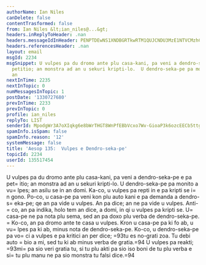 ```yaml
---
authorName: Ian Niles
canDelete: false
contentTrasformed: false
from: Ian Niles &lt;ian_niles@...&gt;
headers.inReplyToHeader: .nan
headers.messageIdInHeader: PENPTDEwNS1XNDBGRTkwRTM1QUJCNDU3MzE1NTVCMzhCNkQwQHBoeC5nYmw+
headers.referencesHeader: .nan
layout: email
msgId: 2234
msgSnippet: U vulpes pa du dromo ante plu casa-kani, pa veni a dendro-seka-pe e pa
  petitio; an monstra ad an u sekuri kripti-lo.  U dendro-seka-pe pa monito a vulpes;
  an
nextInTime: 2235
nextInTopic: 0
numMessagesInTopic: 1
postDate: '1330727680'
prevInTime: 2233
prevInTopic: 0
profile: ian_niles
replyTo: LIST
senderId: MpodgWr3A7oXIqkg6e8bWrTHGT8WnPfEBbVcxo7Wv-GioaP3k6ozcEECb5ttgYomBgwtOOYdSjZKqAp_B-S3bhYtoPJnauyB
spamInfo.isSpam: false
spamInfo.reason: '12'
systemMessage: false
title: 'Aesop 135:  Vulpes e Dendro-seka-pe'
topicId: 2234
userId: 135517454
---
```



U vulpes pa du dromo ante plu casa-kani, pa veni a dendro-seka-pe e pa pet=
itio; an monstra ad an u sekuri kripti-lo.  U dendro-seka-pe pa monito a vu=
lpes; an asilu se in an domi.  Ka-co, u vulpes pa repti in e pa kripti se i=
n gono.  Po-co, u casa-pe pa veni kon plu auto kani e pa demanda a dendro-s=
eka-pe; qe an pa vide u vulpes.  An pa dice; an ne pa vide u vulpes.  Anti-=
co, an pa indika, holo tem an dice, a domi, in qi u vulpes pa kripti se.  U=
 casa-pe ne pa nota plu sema, sed an pa doxo plu verba de dendro-seka-pe.  =
Ko-co, an pa dromo ante te casa u vulpes.  Kron u casa-pe pa ki fo ab, u vu=
lpes pa ki ab, minus nota de dendro-seka-pe.  Ko-co, u dendro-seka-pe pa vo=
ci a vulpes e pa kritici an per dice; =93tu es no-grati zoa.  Tu debi auto =
bio a mi, sed tu ki ab minus verba de gratia.=94  U vulpes pa reakti; =93mi=
 pa sio veri gratia tu, si tu plu akti pa sio iso boni de tu plu verba e si=
 tu plu manu ne pa sio monstra tu falsi dice.=94 		 	   		  
